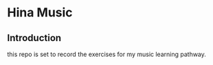# Hina Music

## Introduction

this repo is set to record the exercises for my music learning pathway. 